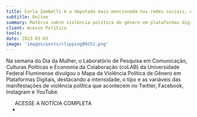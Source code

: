 ```yaml
---
title: Carla Zambelli é a deputada mais mencionada nas redes sociais, e Talíria Petrone, a mais atacada, diz estudo
subtitle: Online
summary: Matéria sobre violência política de gênero em plataformas digitais
client: Acesse Política
tools: 
date: 2023-03-03
image: 'images/posts/clipping00251.png'
---
```


Na semana do Dia da Mulher, o Laboratório de Pesquisa em Comunicação, Culturas Políticas e Economia da Colaboração (coLAB) da Universidade Federal Fluminense divulgou o Mapa da Violência Política de Gênero em Plataformas Digitais, destacando a intensidade, o tipo e as variáveis das manifestações de violência política que acontecem no Twitter, Facebook, Instagram e YouTube.

<div class="post__share"><ul class="share__list list-reset">ACESSE A NOTÍCIA COMPLETA<li class="share__item" style="margin-left: 10px"><a class="share__link share__facebook" style="background: #fa5657" href="https://acessepolitica.com.br/carla-zambelli-e-a-deputada-mais-mencionada-nas-redes-sociais-e-taliria-petrone-a-mais-atacada-diz-estudo/" title="Link" rel="nofollow"><i class="fa-solid fa-link"></i></a></li></ul></div>
<!-- <div class="gallery-box"><div class="gallery"><img src="/clipping/images/example-1.jpg" loading="lazy" alt="Project"><img src="/clipping/images/example-2.jpg" loading="lazy" alt="Project"></div><em>Gallery / <a href="https://www.freepik.com/" target="_blank">Freepic</a></em></div> -->
